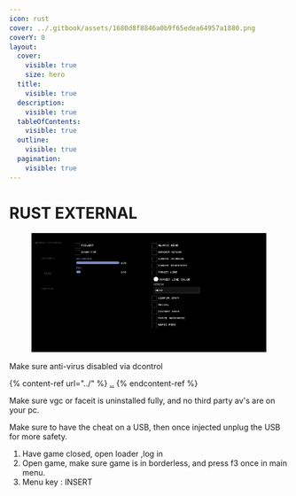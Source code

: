 ```yaml
---
icon: rust
cover: ../.gitbook/assets/1680d8f8846a0b9f65edea64957a1880.png
coverY: 0
layout:
  cover:
    visible: true
    size: hero
  title:
    visible: true
  description:
    visible: true
  tableOfContents:
    visible: true
  outline:
    visible: true
  pagination:
    visible: true
---
```


# RUST EXTERNAL

<figure><img src="../.gitbook/assets/rust gif.gif" alt=""><figcaption></figcaption></figure>

Make sure anti-virus disabled via dcontrol&#x20;

{% content-ref url="../" %}
[..](../)
{% endcontent-ref %}



Make sure vgc or faceit is uninstalled fully, and no third party av's are on your pc.

&#x20;Make sure to have the cheat on a USB, then once injected unplug the USB for more safety.

1. Have game closed, open loader ,log in
2. Open game, make sure game is in borderless, and press f3 once in main menu.
3. Menu key : INSERT

